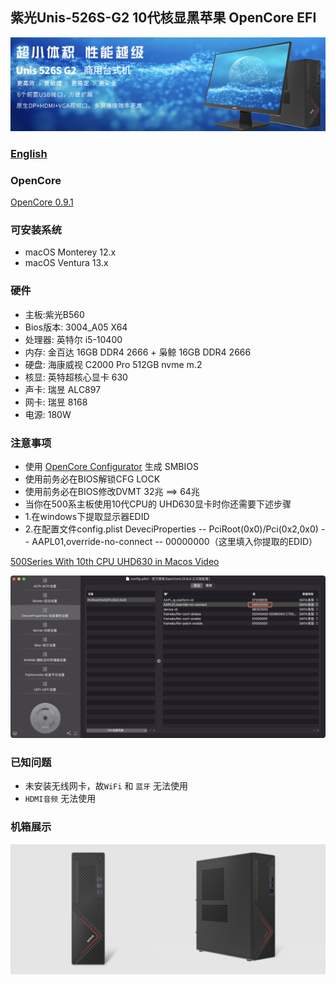## 紫光Unis-526S-G2 10代核显黑苹果 OpenCore EFI

![image](ScreenShot/Unis-526S-G2.png)

### [English](https://github.com/hackintosh-efi/Unis-526S-G2-OpenCore)

### OpenCore

[OpenCore 0.9.1](https://github.com/acidanthera/OpenCorePkg)

### 可安装系统

- macOS Monterey 12.x
- macOS Ventura  13.x 

### 硬件
- 主板:紫光B560
- Bios版本: 3004_A05 X64
- 处理器: 英特尔 i5-10400
- 内存: 金百达 16GB DDR4 2666 + 枭鲸 16GB DDR4 2666
- 硬盘: 海康威视 C2000 Pro 512GB nvme m.2
- 核显: 英特超核心显卡 630
- 声卡: 瑞昱 ALC897
- 网卡: 瑞昱 8168
- 电源: 180W

### 注意事项
 - 使用 [OpenCore Configurator](https://mackie100projects.altervista.org/opencore-configurator/) 生成 SMBIOS
 - 使用前务必在BIOS解锁CFG LOCK
 - 使用前务必在BIOS修改DVMT 32兆 ==> 64兆
 - 当你在500系主板使用10代CPU的 UHD630显卡时你还需要下述步骤
 - 1.在windows下提取显示器EDID
 - 2.在配置文件config.plist DeveciProperties -- PciRoot(0x0)/Pci(0x2,0x0) -- AAPL01,override-no-connect -- 00000000（这里填入你提取的EDID）

[500Series With 10th CPU UHD630 in Macos Video](https://www.bilibili.com/video/BV1UW4y1J7J2/)

![image](ScreenShot/EDID.png)

### 已知问题

- 未安装无线网卡，故`WiFi` 和 `蓝牙` 无法使用
- `HDMI音频` 无法使用

### 机箱展示
![image](ScreenShot/CASE.png)